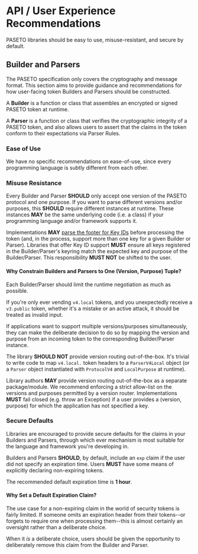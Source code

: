 # API / User Experience Recommendations

PASETO libraries should be easy to use, misuse-resistant, and secure by default.

## Builder and Parsers

The PASETO specification only covers the cryptography and message format. This section
aims to provide guidance and recommendations for how user-facing token Builders and
Parsers should be constructed.

A **Builder** is a function or class that assembles an encrypted or signed PASETO token 
at runtime.

A **Parser** is a function or class that verifies the cryptographic integrity of a
PASETO token, and also allows users to assert that the claims in the token conform to
their expectations via Parser Rules.

### Ease of Use

We have no specific recommendations on ease-of-use, since every programming language is subtly
different from each other.

### Misuse Resistance

Every Builder and Parser **SHOULD** only accept one version of the PASETO protocol and one
purpose. If you want to parse different versions and/or purposes, this **SHOULD** require
different instances at runtime. These instances **MAY** be the same underlying code (i.e.
a class) if your programming language and/or framework supports it.

Implementations **MAY** [parse the footer for Key IDs](01-Payload-Processing.md#key-id-support)
before processing the token (and, in the process, support more than one key for a given
Builder or Parser). Libraries that offer Key ID support **MUST** ensure all keys registered
in the Builder/Parser's keyring match the expected key and purpose of the Builder/Parser.
This responsibility **MUST NOT** be shifted to the user.

#### Why Constrain Builders and Parsers to One (Version, Purpose) Tuple?

Each Builder/Parser should limit the runtime negotiation as much as possible.

If you're only ever vending `v4.local` tokens, and you unexpectedly receive a `v3.public`
token, whether it's a mistake or an active attack, it should be treated as invalid input.

If applications want to support multiple versions/purposes simultaneously, they can make
the deliberate decision to do so by mapping the version and purpose from an incoming
token to the corresponding Builder/Parser instance.

The library **SHOULD NOT** provide version routing out-of-the-box. 
It's trivial to write code to map `v4.local.` token headers to a `ParserV4Local` object 
(or a `Parser` object instantiated with `ProtocolV4` and `LocalPurpose` at runtime).

Library authors **MAY** provide version routing out-of-the-box as a separate
package/module. We recommend enforcing a strict allow-list on the versions and purposes
permitted by a version router. Implementations **MUST** fail closed (e.g. throw an Exception)
if a user provides a (version, purpose) for which the application has not specified a key.

### Secure Defaults

Libraries are encouraged to provide secure defaults for the claims in your Builders and Parsers,
through which ever mechanism is most suitable for the language and framework you're developing in.

Builders and Parsers **SHOULD**, by default, include an `exp` claim if the user did not specify
an expiration time. Users **MUST** have some means of explicitly declaring non-expiring tokens.

The recommended default expiration time is **1 hour**.

#### Why Set a Default Expiration Claim?

The use case for a non-expiring claim in the world of security tokens is fairly limited.
If someone omits an expiration header from their tokens--or forgets to require one when
processing them--this is almost certainly an oversight rather than a deliberate choice.

When it *is* a deliberate choice, users should be given the opportunity to deliberately
remove this claim from the Builder and Parser.
